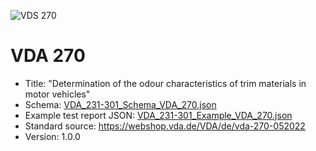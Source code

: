 ![VDS 270](https://github.com/user-attachments/assets/3379067c-6783-4d68-8bc6-dcedcb572699)

# VDA 270
  - Title: "Determination of the odour characteristics of trim materials in motor vehicles"
  - Schema: [VDA_231-301_Schema_VDA_270.json](./VDA_231-301_Schema_VDA_270.json)
  - Example test report JSON: [VDA_231-301_Example_VDA_270.json](./VDA_231-301_Example_VDA_270.json)
  - Standard source: https://webshop.vda.de/VDA/de/vda-270-052022
  - Version: 1.0.0
